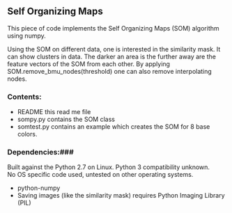 Self Organizing Maps
--------------------
	
This piece of code implements the Self Organizing Maps (SOM) algorithm using numpy.

Using the SOM on different data, one is interested in the similarity mask.
It can show clusters in data. The darker an area is the further away are the feature vectors of the SOM from each other.
By applying SOM.remove_bmu_nodes(threshold) one can also remove interpolating nodes. 

### Contents: ### 
* README	 this read me file
* sompy.py contains the SOM class
* somtest.py contains an example which creates the SOM for 8 base colors.

### Dependencies:### 
Built against the Python 2.7 on Linux.  Python 3 compatibility unknown.  
No OS specific code used, untested on other operating systems.

* python-numpy
* Saving images (like the similarity mask) requires Python Imaging Library (PIL)

